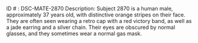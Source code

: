 ID # : DSC-MATE-2870
Description: Subject 2870 is a human male, approximately 37 years old, with distinctive orange stripes on their face. They are often seen wearing a retro cap with a red victory band, as well as a jade earring and a silver chain. Their eyes are obscured by normal glasses, and they sometimes wear a normal gas mask.